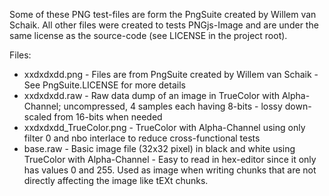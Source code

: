 Some of these PNG test-files are form the PngSuite created by Willem van Schaik.
All other files were created to tests PNGjs-Image and are under the same license as the source-code (see LICENSE in the project root).

Files:
* xxdxdxdd.png - Files are from PngSuite created by Willem van Schaik - See PngSuite.LICENSE for more details
* xxdxdxdd.raw - Raw data dump of an image in TrueColor with Alpha-Channel; uncompressed, 4 samples each having 8-bits - lossy down-scaled from 16-bits when needed
* xxdxdxdd_TrueColor.png - TrueColor with Alpha-Channel using only filter 0 and nbo interlace to reduce cross-functional tests
* base.raw - Basic image file (32x32 pixel) in black and white using TrueColor with Alpha-Channel - Easy to read in hex-editor since it only has values 0 and 255. Used as image when writing chunks that are not directly affecting the image like tEXt chunks.
